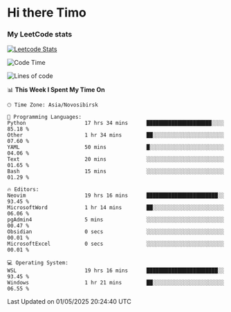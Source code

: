 # Hi there Timo
### My LeetCode stats
[![Leetcode Stats](https://leetcard.jacoblin.cool/przdtl?border=0&radius=20&ext=heatmap&theme=nord)](https://leetcode.com/przdtl)

<!--START_SECTION:waka-->
![Code Time](http://img.shields.io/badge/Code%20Time-825%20hrs%207%20mins-blue)

![Lines of code](https://img.shields.io/badge/From%20Hello%20World%20I%27ve%20Written-84.0%20thousand%20lines%20of%20code-blue)

📊 **This Week I Spent My Time On** 

```text
🕑︎ Time Zone: Asia/Novosibirsk

💬 Programming Languages: 
Python                   17 hrs 34 mins      █████████████████████░░░░   85.18 % 
Other                    1 hr 34 mins        ██░░░░░░░░░░░░░░░░░░░░░░░   07.60 % 
YAML                     50 mins             █░░░░░░░░░░░░░░░░░░░░░░░░   04.06 % 
Text                     20 mins             ░░░░░░░░░░░░░░░░░░░░░░░░░   01.65 % 
Bash                     15 mins             ░░░░░░░░░░░░░░░░░░░░░░░░░   01.29 % 

🔥 Editors: 
Neovim                   19 hrs 16 mins      ███████████████████████░░   93.45 % 
MicrosoftWord            1 hr 14 mins        ██░░░░░░░░░░░░░░░░░░░░░░░   06.06 % 
pgAdmin4                 5 mins              ░░░░░░░░░░░░░░░░░░░░░░░░░   00.47 % 
Obsidian                 0 secs              ░░░░░░░░░░░░░░░░░░░░░░░░░   00.01 % 
MicrosoftExcel           0 secs              ░░░░░░░░░░░░░░░░░░░░░░░░░   00.01 % 

💻 Operating System: 
WSL                      19 hrs 16 mins      ███████████████████████░░   93.45 % 
Windows                  1 hr 21 mins        ██░░░░░░░░░░░░░░░░░░░░░░░   06.55 % 
```


 Last Updated on 01/05/2025 20:24:40 UTC
<!--END_SECTION:waka-->
